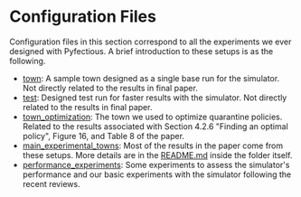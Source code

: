 
# Configuration Files

Configuration files in this section correspond to all the experiments we ever designed with Pyfectious. A brief introduction to these setups is as the following.

* [town](https://github.com/amehrjou/Pyfectious/tree/develop/data/json/town "town"): A sample town designed as a single base run for the simulator. Not directly related to the results in final paper.
* [test](https://github.com/amehrjou/Pyfectious/tree/develop/data/json/test "test"): Designed test run for faster results with the simulator. Not directly related to the results in final paper.
* [town_optimization](https://github.com/amehrjou/Pyfectious/tree/develop/data/json/town_optimization "town_optimization"): The town we used to optimize quarantine policies. Related to the results associated with Section 4.2.6 "Finding an optimal policy", Figure 16, and Table 8 of the paper.
* [main_experimental_towns](https://github.com/amehrjou/Pyfectious/tree/develop/data/json/main_experimental_towns "main_experimental_towns"): Most of the results in the paper come from these setups. More details are in the [README.md](https://github.com/amehrjou/Pyfectious/blob/develop/data/json/main_experimental_towns/README.md "README.md")  inside the folder itself.
* [performance_experiments](https://github.com/amehrjou/Pyfectious/tree/develop/data/json/performance_experiments "performance_experiments"): Some experiments to assess the simulator's performance and our basic experiments with the simulator following the recent reviews.

